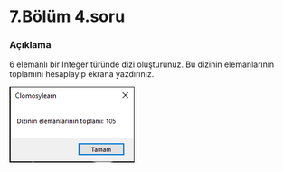 # 7.Bölüm 4.soru

### Açıklama

6 elemanlı bir Integer türünde dizi oluşturunuz. Bu dizinin elemanlarının toplamını hesaplayıp ekrana yazdırınız.

![Bolum 7-Soru 4- Çıktı 1](Bolum7_4_Cikti1.png)